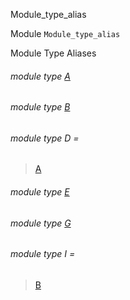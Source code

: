 Module_type_alias

Module `Module_type_alias`

Module Type Aliases

<a id="module-type-A"></a>

###### module type [A](Module_type_alias.module-type-A.md)

<a id="module-type-B"></a>

###### module type [B](Module_type_alias.module-type-B.md)

<a id="module-type-D"></a>

###### module type D =

> [A](Module_type_alias.module-type-A.md)

<a id="module-type-E"></a>

###### module type [E](Module_type_alias.module-type-E.md)

<a id="module-type-G"></a>

###### module type [G](Module_type_alias.module-type-G.md)

<a id="module-type-I"></a>

###### module type I =

> [B](Module_type_alias.module-type-B.md)
